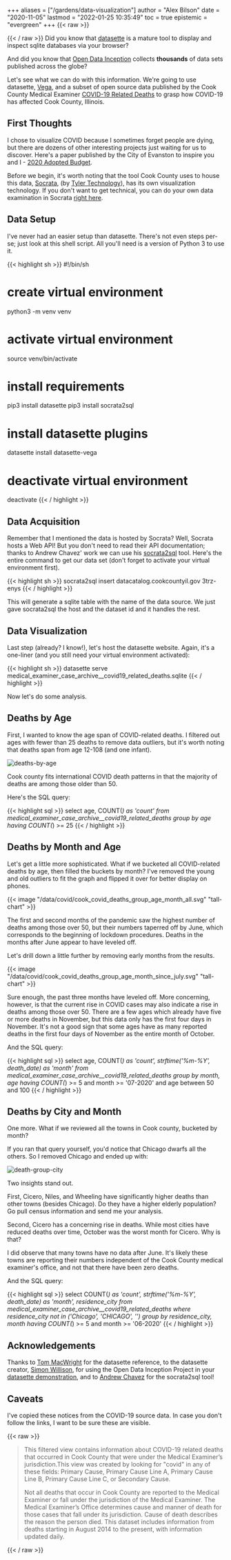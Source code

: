 +++
aliases = ["/gardens/data-visualization"]
author = "Alex Bilson"
date = "2020-11-05"
lastmod = "2022-01-25 10:35:49"
toc = true
epistemic = "evergreen"
+++
{{< raw >}}
<style>

img.tall-chart {
  display: block;
  margin-left: auto;
  margin-right: auto;
  width: 50%;
}

</style>
{{< / raw >}}
Did you know that [datasette](https://github.com/simonw/datasette) is a mature tool to display and inspect sqlite databases via your browser?

And did you know that [Open Data Inception](https://opendatainception.io/) collects **thousands** of data sets published across the globe?

Let's see what we can do with this information. We're going to use datasette, [Vega](https://vega.github.io/vega/), and a subset of open source data published by the Cook County Medical Examiner [COVID-19 Related Deaths](https://datacatalog.cookcountyil.gov/Public-Safety/Medical-Examiner-Case-Archive-COVID-19-Related-Dea/3trz-enys) to grasp how COVID-19 has affected Cook County, Illinois.

## First Thoughts

I chose to visualize COVID because I sometimes forget people are dying, but there are dozens of other interesting projects just waiting for us to discover. Here's a paper published by the City of Evanston to inspire you and I - [2020 Adopted Budget](https://data.cityofevanston.org/stories/s/tu52-urjb).

Before we begin, it's worth noting that the tool Cook County uses to house this data, [Socrata](https://dev.socrata.com/), (by [Tyler Technology](https://www.tylertech.com/Platform-Technologies.html)), has its own visualization technology. If you don't want to get technical, you can do your own data examination in Socrata [right here](https://datacatalog.cookcountyil.gov/d/3trz-enys/visualization).

## Data Setup

I've never had an easier setup than datasette. There's not even steps per-se; just look at this shell script. All you'll need is a version of Python 3 to use it.

{{< highlight sh >}}
#!/bin/sh

# create virtual environment
python3 -m venv venv

# activate virtual environment
source venv/bin/activate

# install requirements
pip3 install datasette
pip3 install socrata2sql

# install datasette plugins
datasette install datasette-vega

# deactivate virtual environment
deactivate
{{< / highlight >}}

## Data Acquisition

Remember that I mentioned the data is hosted by Socrata? Well, Socrata hosts a Web API! But you don't need to read their API documentation; thanks to Andrew Chavez' work we can use his [socrata2sql](https://github.com/DallasMorningNews/socrata2sql) tool. Here's the entire command to get our data set (don't forget to activate your virtual environment first).

{{< highlight sh >}}
socrata2sql insert datacatalog.cookcountyil.gov 3trz-enys
{{< / highlight >}}

This will generate a sqlite table with the name of the data source. We just gave socrata2sql the host and the dataset id and it handles the rest.

## Data Visualization

Last step (already? I know!), let's host the datasette website. Again, it's a one-liner (and you still need your virtual environment activated):

{{< highlight sh >}}
datasette serve medical_examiner_case_archive__covid19_related_deaths.sqlite
{{< / highlight >}}

Now let's do some analysis.

## Deaths by Age

First, I wanted to know the age span of COVID-related deaths. I filtered out ages with fewer than 25 deaths to remove data outliers, but it's worth noting that deaths span from age 12-108 (and one infant).

![deaths-by-age](/data/covid/cook_covid_deaths_by_age.svg)

Cook county fits international COVID death patterns in that the majority of deaths are among those older than 50.

Here's the SQL query:

{{< highlight sql >}}
select
  age,
  COUNT(*) as 'count'
from
  medical_examiner_case_archive__covid19_related_deaths
group by
  age
having
  COUNT(*) >= 25
{{< / highlight >}}

## Deaths by Month and Age

Let's get a little more sophisticated. What if we bucketed all COVID-related deaths by age, then filled the buckets by month? I've removed the young and old outliers to fit the graph and flipped it over for better display on phones.

{{< image "/data/covid/cook_covid_deaths_group_age_month_all.svg" "tall-chart" >}}

The first and second months of the pandemic saw the highest number of deaths among those over 50, but their numbers taperred off by June, which corresponds to the beginning of lockdown procedures. Deaths in the months after June appear to have leveled off.

Let's drill down a little further by removing early months from the results.

{{< image "/data/covid/cook_covid_deaths_group_age_month_since_july.svg" "tall-chart" >}}

Sure enough, the past three months have leveled off. More concerning, however, is that the current rise in COVID cases may also indicate a rise in deaths among those over 50. There are a few ages which already have five or more deaths in November, but this data only has the first four days in November. It's not a good sign that some ages have as many reported deaths in the first four days of November as the entire month of October.

And the SQL query:

{{< highlight sql >}}
select
  age,
  COUNT(*) as 'count',
  strftime('%m-%Y', death_date) as 'month'
from
  medical_examiner_case_archive__covid19_related_deaths
group by
  month,
  age
having
  COUNT(*) >= 5
  and month >= '07-2020'
  and age between 50 and 100
{{< / highlight >}}

## Deaths by City and Month

One more. What if we reviewed all the towns in Cook county, bucketed by month?

If you ran that query yourself, you'd notice that Chicago dwarfs all the others. So I removed Chicago and ended up with:

![death-group-city](/data/covid/cook_covid_deaths_group_city_month.svg)

Two insights stand out.

First, Cicero, Niles, and Wheeling have significantly higher deaths than other towns (besides Chicago). Do they have a higher elderly population? Go pull census information and send me your analysis.

Second, Cicero has a concerning rise in deaths. While most cities have reduced deaths over time, October was the worst month for Cicero. Why is that?

I did observe that many towns have no data after June. It's likely these towns are reporting their numbers independent of the Cook County medical examiner's office, and not that there have been zero deaths.

And the SQL query:

{{< highlight sql >}}
select
  COUNT(*) as 'count',
  strftime('%m-%Y', death_date) as 'month',
  residence_city
from
  medical_examiner_case_archive__covid19_related_deaths
where
  residence_city not in ('Chicago', 'CHICAGO', '')
group by
  residence_city,
  month
having
  COUNT(*) >= 5
  and month >= '06-2020'
{{< / highlight >}}

## Acknowledgements

Thanks to [Tom MacWright](https://macwright.com/2020/10/01/recently.html) for the datasette reference, to the datasette creator, [Simon Willison](https://simonwillison.net/), for using the Open Data Inception Project in your [datasette demonstration](https://www.youtube.com/watch?v=pTr1uLQTJNE), and to [Andrew Chavez](https://achavez.io/) for the socrata2sql tool!

## Caveats

I've copied these notices from the COVID-19 source data. In case you don't follow the links, I want to be sure these are visible.

{{< raw >}}
<blockquote>
<p>This filtered view contains information about COVID-19 related deaths that occurred in Cook County that were under the Medical Examiner’s jurisdiction.This view was created by looking for "covid" in any of these fields: Primary Cause, Primary Cause Line A, Primary Cause Line B, Primary Cause Line C, or Secondary Cause.</p>
<p>Not all deaths that occur in Cook County are reported to the Medical Examiner or fall under the jurisdiction of the Medical Examiner. The Medical Examiner’s Office determines cause and manner of death for those cases that fall under its jurisdiction. Cause of death describes the reason the person died. This dataset includes information from deaths starting in August 2014 to the present, with information updated daily.</p>
</blockquote>
{{< / raw >}}
